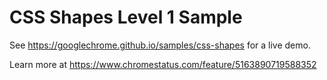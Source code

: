 CSS Shapes Level 1 Sample
===
See https://googlechrome.github.io/samples/css-shapes for a live demo.

Learn more at https://www.chromestatus.com/feature/5163890719588352